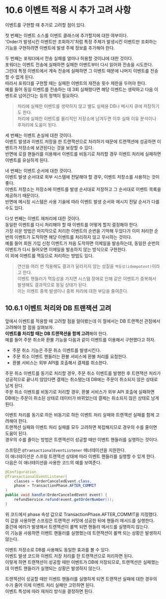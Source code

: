 # 10.6 이벤트 적용 시 추가 고려 사항

이벤트를 구현할 때 추가로 고려할 점이 있다.

첫 번째는 이벤트 소스를 이벤트 클래스에 추가할지에 대한 여부이다.  
'Order가 발생시킨 이벤트만 조회하기'처럼 특정 주체가 발생시킨 이벤트만 조회하는 기능을 구현하려면 이벤트에 발생 주체 정보를 추가해야 한다.

두 번째는 포워더에서 전송 실패를 얼마나 허용할 것이냐에 대한 것이다.  
포워더는 이벤트 전송에 실패하면 실패한 이벤트부터 다시 읽어와 전송을 시도한다.  
그런데 특정 이벤트에서 계속 전송에 실패하면 그 이벤트 때문에 나머지 이벤트를 전송할 수 없게 된다.  
따라서 포워더를 구현할 때는 실패한 이벤트의 재전송 횟수 제한을 두어야 한다.  
예를 들어 동일 이벤트를 전송하는 데 3회 실패했다면 해당 이벤트는 생략하고 다음 이벤트로 넘어간다는 등의 정책이 필요하다.

> 처리에 실패한 이벤트를 생략하지 않고 별도 실패용 DB나 메시지 큐에 저장하기도 한다.  
> 처리에 실패한 이벤트를 물리적인 저장소에 남겨두면 이후 실패 이유 분석이나 후처리에 도움이 된다.

세 번째는 이벤트 손실에 대한 것이다.  
이벤트 발생과 이벤트 저장을 한 트랜잭션으로 처리하기 때문에 트랜잭션에 성공하면 이벤트가 저장소에 보관된다는 것을 보장할 수 있다.  
반면에 로컬 핸들러를 이용해서 이벤트를 비동기로 처리할 경우 이벤트 처리에 실패하면 이벤트를 유실하게 된다.

네 번째는 이벤트 순서에 대한 것이다.  
이벤트 발생 순서대로 외부 시스템에 전달해야 할 경우, 이벤트 저장소를 사용하는 것이 좋다.  
이벤트 저장소는 저장소에 이벤트를 발생 순서대로 저장하고 그 순서대로 이벤트 목록을 제공하기 때문이다.  
반면에 메시징 시스템은 사용 기술에 따라 이벤트 발생 순서와 메시지 전달 순서가 다를 수도 있다.

다섯 번째는 이벤트 재처리에 대한 것이다.  
동일한 이벤트를 다시 처리해야 할 때 이벤트를 어떻게 할지 결정해야 한다.  
가장 쉬운 방법은 마지막으로 처리한 이벤트의 순번을 기억해 두었다가 이미 처리한 순번의 이벤트가 도착하면 해당 이벤트를 처리하지 않고 무시하는 것이다.  
예를 들어 회원 가입 신청 이벤트가 처음 도착하면 이메일을 발송하는데, 동일한 순번의 이벤트가 다시 들어오면 이메일을 발송하지 않는 방식으로 구현한다.  
이 외에 이벤트를 멱등으로 처리하는 방법도 있다.

> 연산을 여러 번 적용해도 결과가 달라지지 않는 성질을 `멱등성(idempotent)`이라고 한다.  
> 이벤트 핸들러가 멱등성을 가지면 시스템 장애로 인해 같은 이벤트가 중복해서 발생해도 결과적으로 동일 상태가 된다.  
> 이는 이벤트 중복 발생이나 중복 처리에 대한 부담을 줄여준다.

## 10.6.1 이벤트 처리와 DB 트랜잭션 고려

앞에서 이벤트를 적용할 때 고려할 점을 알아봤는데 이 절에서는 DB 트랜잭션 관점에서 고려해야 할 점을 살펴보자.  
**이벤트를 처리할 때는 DB 트랜잭션을 함께 고려**해야 한다.  
예를 들어 주문 취소와 환불 기능을 다음과 같이 이벤트를 이용해서 구현했다고 하자.

- 주문 취소 기능은 주문 취소 이벤트를 발생시킨다.
- 주문 취소 이벤트 핸들러는 환불 서비스에 환불 처리를 요청한다.
- 환불 서비스는 외부 API를 호출해서 결제를 취소한다.

주문 취소 이벤트를 동기로 처리할 경우, 주문 취소 이벤트를 발행한 후 트랜잭션 처리가 성공적으로 끝나지 않았다면 결제는 취소됐는데 DB에는 주문이 취소되지 않은 상태로 남게 된다.  
주문 취소 이벤트를 비동기로 처리할 경우, 환불 서비스가 외부 API 호출에 실패하면 DB에는 주문이 취소된 상태로 데이터가 바뀌었는데 결제는 취소되지 않은 상태로 남게 된다.

이벤트 처리를 동기로 하든 비동기로 하든 이벤트 처리 실패와 트랜잭션 실패를 함께 고려해야 한다.  
트랜잭션 실패와 이벤트 처리 실패를 모두 고려하면 복잡해지므로 경우의 수를 줄이면 도움이 된다.  
경우의 수를 줄이는 방법은 트랜잭션이 성공할 때만 이벤트 핸들러를 실행하는 것이다.

스프링은 `@TransactionalEventListener` 애너테이션을 지원한다.  
이 애너테이션은 스프링 트랜잭션 상태에 따라 이벤트 핸들러를 실행할 수 있게 한다.  
다음은 이 애너테이션을 사용한 코드의 예를 보여준다.

```java
@Configuration
@TransactionalEventListener(
    classes = OrderCanceledEvent.class,
    phase = TransactionPhase.AFTER_COMMIT
)
public void handle(OrderCanceledEvent event) {
    refundService.refund(event.getOrderNumber());
}
```

위 코드에서 phase 속성 값으로 TransactionPhase.AFTER_COMMIT을 지정했다.  
이 값을 사용하면 스프링은 트랜잭션 커밋에 성공한 뒤에 핸들러 메서드를 실행한다.  
중간에 에러가 발생해서 트랜잭션이 롤백 되면 핸들러 메서드를 실행하지 않는다.  
이 기능을 사용하면 이벤트 핸들러를 실행했는데 트랜잭션이 롤백 되는 상황은 발생하지 않는다.

이벤트 저장소로 DB를 사용해도 동일한 효과를 볼 수 있다.  
이벤트 발생 코드와 이벤트 저장 처리를 한 트랜잭션으로 처리하면 된다.  
이렇게 하면 트랜잭션이 성공할 때만 이벤트가 DB에 저장되므로, 트랜잭션은 실패했는데 이벤트 핸들러가 실행되는 상황은 발생하지 않는다.

트랜잭션이 성공할 때만 이벤트 핸들러를 실행하게 되면 트랜잭션 실패에 대한 경우의 수가 줄어 이제 이벤트 처리 실패만 고민하면 된다.  
이벤트 특성에 따라 재처리 방식을 결정하면 된다.
